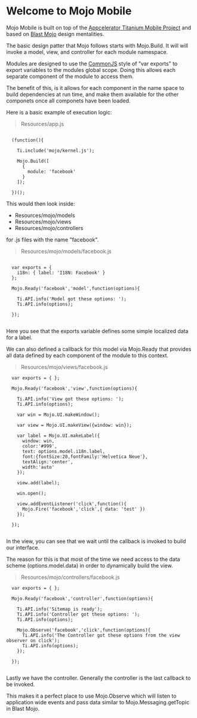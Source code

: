 Welcome to Mojo Mobile
======================

Mojo Mobile is built on top of the [Appcelerator Titanium Mobile Project](http://appcelerator.com) and based on [Blast Mojo](http://blastmojo.com) design mentalities.

The basic design patter that Mojo follows starts with Mojo.Build. It will will invoke a model, view, and controller for each module namespace. 

Modules are designed to use the [CommonJS](http://wiki.commonjs.org/wiki/Modules/1.1) style of "var exports" to export variables to the modules global scope. Doing this allows each separate component of the module to access them.

The benefit of this, is it allows for each component in the name space to build dependencies at run time, and make them available for the other componets once all componets have been loaded.

Here is a basic example of execution logic:

> Resources/app.js

``` 

  (function(){
      
    Ti.include('mojo/kernel.js');
     
    Mojo.Build([
      {
        module: 'facebook'
      }
    ]);    
    
  })();

```

This would then look inside:

* Resources/mojo/models
* Resources/mojo/views
* Resources/mojo/controllers

for .js files with the name "facebook". 

> Resources/mojo/models/facebook.js

```

  var exports = { 
    i18n: { label: 'I18N: Facebook' }    
  }; 

  Mojo.Ready('facebook','model',function(options){
    
    Ti.API.info('Model got these options: ');
    Ti.API.info(options);
    
  });


```

Here you see that the exports variable defines some simple localized data for a label. 

We can also defined a callback for this model via Mojo.Ready that provides all data defined by each component of the module to this context.

> Resources/mojo/views/facebook.js

```  
  var exports = { };

  Mojo.Ready('facebook','view',function(options){
    
    Ti.API.info('View got these options: ');
    Ti.API.info(options);
    
    var win = Mojo.UI.makeWindow();
    
    var view = Mojo.UI.makeView({window: win}); 
    
    var label = Mojo.UI.makeLabel({
      window: win,
      color:'#999',
      text: options.model.i18n.label,
      font:{fontSize:20,fontFamily:'Helvetica Neue'},
      textAlign:'center',
      width:'auto'
    });  
    
    view.add(label);
        
    win.open();
  
    view.addEventListener('click',function(){
      Mojo.Fire('facebook','click',{ data: 'test' })
    });
    
  });
 

```

In the view, you can see that we wait until the callback is invoked to build our interface. 

The reason for this is that most of the time we need access to the data scheme (options.model.data) in order to dynamically build the view.

> Resources/mojo/controllers/facebook.js

```
  var exports = { }; 
  
  Mojo.Ready('facebook','controller',function(options){
    
    Ti.API.info('Sitemap is ready');
    Ti.API.info('Controller got these options: ');
    Ti.API.info(options);
  
    Mojo.Observe('facebook','click',function(options){
      Ti.API.info('The Controller got these options from the view observer on click');
      Ti.API.info(options);
    });  
    
  });
  

```

Lastly we have the controller. Generally the controller is the last callback to be invoked.

This makes it a perfect place to use Mojo.Observe which will listen to application wide events and pass data similar to Mojo.Messaging.getTopic in Blast Mojo.